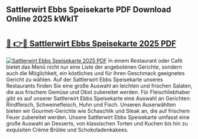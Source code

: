 ## Sattlerwirt Ebbs Speisekarte PDF Download Online 2025 kWklT

# <h2><a href="http://gc9n3sn.nevu.top/?p=Sattlerwirt+Ebbs+Speisekarte">🔗 👉🔴 Sattlerwirt Ebbs Speisekarte 2025 PDF</a></h2>

[![Sattlerwirt Ebbs Speisekarte 2025 PDF](https://i.imgur.com/dBaPXMq.png)](http://gc9n3sn.nevu.top/?p=Sattlerwirt+Ebbs+Speisekarte)
In einem Restaurant oder Café bietet das Menü nicht nur eine Liste der angebotenen Gerichte, sondern auch die Möglichkeit, ein köstliches und für Ihren Geschmack geeignetes Gericht zu wählen. Auf der Sattlerwirt Ebbs Speisekarte unseres Restaurants finden Sie eine große Auswahl an leichten und frischen Salaten, die aus frischem Gemüse und Obst zubereitet werden. Für Fleischliebhaber gibt es auf unserer Sattlerwirt Ebbs Speisekarte eine Auswahl an Gerichten: Rindfleisch, Schweinefleisch, Huhn und Fisch. Unseren Auserwählten bieten wir Gourmet-Gerichte wie Schaschlik und Steak an, die auf frischem Feuer zubereitet werden. Unsere Sattlerwirt Ebbs Speisekarte umfasst eine große Auswahl an Desserts, von klassischen Torten und Kuchen bis hin zu exquisiten Crème Brûlée und Schokoladenkakees.
